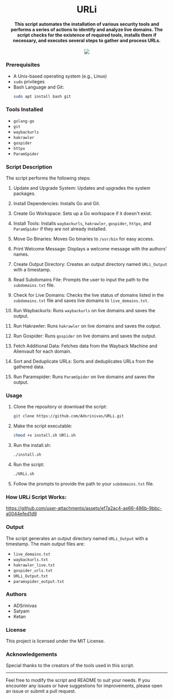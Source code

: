 <h1 align="center">
URLi
</h1>
<h4 align="center">This script automates the installation of various security tools and performs a series of actions to identify and analyze live domains. The script checks for the existence of required tools, installs them if necessary, and executes several steps to gather and process URLs.</h4>

<p align="center">
<a href="https://twitter.com/S_Alluru_"><img src="https://img.shields.io/twitter/follow/S_Alluru_.svg?logo=twitter"></a>
</p>

### Prerequisites

- A Unix-based operating system (e.g., Linux)
- `sudo` privileges
- Bash Language and Git:
   ```bash
   sudo apt install bash git
   ```

### Tools Installed

- `golang-go`
- `git`
- `waybackurls`
- `hakrawler`
- `gospider`
- `httpx`
- `ParamSpider`

### Script Description

The script performs the following steps:

1. Update and Upgrade System:
   Updates and upgrades the system packages.

2. Install Dependencies:
   Installs Go and Git.

3. Create Go Workspace:
   Sets up a Go workspace if it doesn't exist.

4. Install Tools:
   Installs `waybackurls`, `hakrawler`, `gospider`, `httpx`, and `ParamSpider` if they are not already installed.

5. Move Go Binaries:
   Moves Go binaries to `/usr/bin` for easy access.

6. Print Welcome Message:
   Displays a welcome message with the authors' names.

7. Create Output Directory:
   Creates an output directory named `URLi_Output` with a timestamp.

8. Read Subdomains File:
   Prompts the user to input the path to the `subdomains.txt` file.

9. Check for Live Domains:
   Checks the live status of domains listed in the `subdomains.txt` file and saves live domains to `live_domains.txt`.

10. Run Waybackurls:
    Runs `waybackurls` on live domains and saves the output.

11. Run Hakrawler:
    Runs `hakrawler` on live domains and saves the output.

12. Run Gospider:
    Runs `gospider` on live domains and saves the output.

13. Fetch Additional Data:
    Fetches data from the Wayback Machine and Alienvault for each domain.

14. Sort and Deduplicate URLs:
    Sorts and deduplicates URLs from the gathered data.

15. Run Paramspider:
    Runs `ParamSpider` on live domains and saves the output.

### Usage

1. Clone the repository or download the script:
   ```bash
   git clone https://github.com/Adsrinivas/URLi.git
   ```
2. Make the script executable:
   ```bash
   chmod +x install.sh URli.sh 
   ```
3. Run the install.sh:
   ```bash
   ./install.sh
   ```
4. Run the script:
   ```bash
   ./URLi.sh
   ```
5. Follow the prompts to provide the path to your `subdomains.txt` file.

### How URLi Script Works:

https://github.com/user-attachments/assets/ef7a2ac4-ae66-486b-9bbc-a0044efed1d9



### Output

The script generates an output directory named `URLi_Output` with a timestamp. The main output files are:

- `live_domains.txt`
- `waybackurls.txt`
- `hakrawler_live.txt`
- `gospider_urls.txt`
- `URLi_Output.txt`
- `paramspider_output.txt`

### Authors

- ADSrinivas
- Satyam
- Ketan

### License

This project is licensed under the MIT License.

### Acknowledgements

Special thanks to the creators of the tools used in this script.

---

Feel free to modify the script and README to suit your needs. If you encounter any issues or have suggestions for improvements, please open an issue or submit a pull request.
